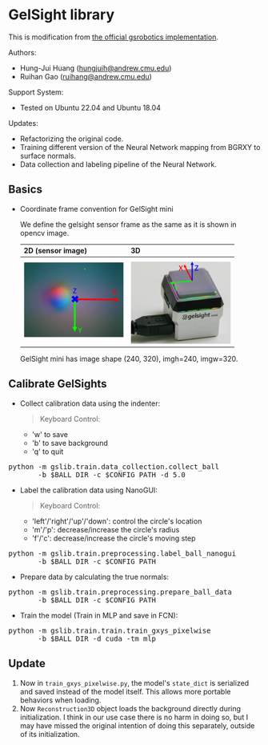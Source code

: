 # GelSight library
This is modification from [the official gsrobotics implementation](https://github.com/gelsightinc/gsrobotics).

Authors:
* Hung-Jui Huang (hungjuih@andrew.cmu.edu)
* Ruihan Gao (ruihang@andrew.cmu.edu)

Support System:
* Tested on Ubuntu 22.04 and Ubuntu 18.04

Updates:
* Refactorizing the original code.
* Training different version of the Neural Network mapping from BGRXY to surface normals.
* Data collection and labeling pipeline of the Neural Network.

## Basics
* Coordinate frame convention for GelSight mini

    We define the gelsight sensor frame as the same as it is shown in opencv image.

    | 2D (sensor image)                           | 3D                         |
    | --------------------------------- | --------------------------------- |
    | <img src="assets/gsmini_frame_2D.png" width="200"/>  | <img src="assets/gsmini_frame_3D.png" width="200"/>    |

    GelSight mini has image shape (240, 320), imgh=240, imgw=320.

## Calibrate GelSights
* Collect calibration data using the indenter:
  >Keyboard Control: 
  * 'w' to save
  * 'b' to save background
  * 'q' to quit

<p align="center"><pre>
python -m gslib.train.data_collection.collect_ball 
       -b $BALL_DIR -c $CONFIG_PATH -d 5.0
</pre></p>

* Label the calibration data using NanoGUI:
  >Keyboard Control:
  * 'left'/'right'/'up'/'down': control the circle's location
  * 'm'/'p': decrease/increase the circle's radius
  * 'f'/'c': decrease/increase the circle's moving step
<p align="center"><pre>
python -m gslib.train.preprocessing.label_ball_nanogui
       -b $BALL_DIR -c $CONFIG_PATH
</pre></p>

* Prepare data by calculating the true normals:
<p align="center"><pre>
python -m gslib.train.preprocessing.prepare_ball_data
       -b $BALL_DIR -c $CONFIG_PATH
</pre></p>

* Train the model (Train in MLP and save in FCN):
<p align="center"><pre>
python -m gslib.train.train.train_gxys_pixelwise
       -b $BALL_DIR -d cuda -tm mlp
</pre></p>

## Update
1. Now in `train_gxys_pixelwise.py`, the model's `state_dict` is serialized and saved instead of the model itself. This allows more portable behaviors when loading.
2. Now `Reconstruction3D` object loads the background directly during initialization. I think in our use case there is no harm in doing so, but I may have missed the original intention of doing this separately, outside of its initialization.
